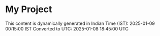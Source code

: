 # My Project

This content is dynamically generated in Indian Time (IST): 2025-01-09 00:15:00 IST
Converted to UTC: 2025-01-08 18:45:00 UTC
